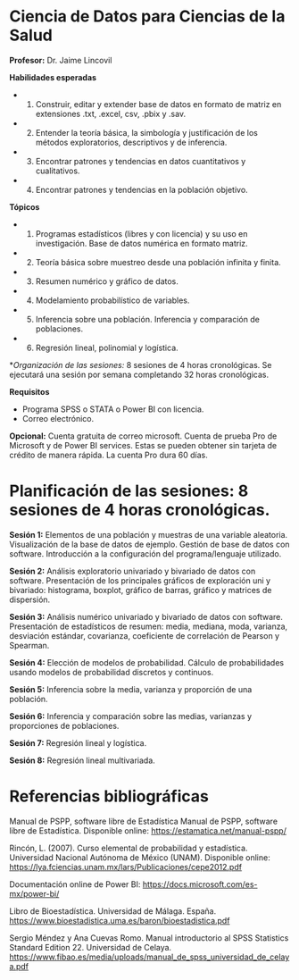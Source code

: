 # Ciencia de Datos para Ciencias de la Salud

**Profesor:** Dr. Jaime Lincovil

**Habilidades esperadas**

- 1. Construir, editar y extender base de datos en formato de matriz en extensiones .txt, .excel, csv, .pbix y .sav.
- 2. Entender la teoría básica, la simbología y justificación de los métodos exploratorios, descriptivos y de inferencia. 
- 3. Encontrar patrones y tendencias en datos cuantitativos y cualitativos. 
- 4. Encontrar patrones y tendencias en la población objetivo.

**Tópicos**

- 1. Programas estadísticos (libres y con licencia) y su uso en investigación. Base de datos numérica en formato matriz.
- 2. Teoría básica sobre muestreo desde una población infinita y finita.
- 3. Resumen numérico y gráfico de datos.
- 4. Modelamiento probabilístico de variables.
- 5. Inferencia sobre una población. Inferencia y comparación de poblaciones.
- 6. Regresión lineal, polinomial y logística.

**Organización de las sesiones:* 8 sesiones de 4 horas cronológicas. Se ejecutará una sesión por semana completando 32 horas cronológicas.

**Requisitos**

- Programa SPSS o STATA o Power BI con licencia.
- Correo electrónico.

**Opcional:** Cuenta gratuita de correo microsoft. Cuenta de prueba Pro de Microsoft y de Power BI services. Estas se pueden obtener sin tarjeta de crédito de manera rápida. La cuenta Pro dura 60 días.

# Planificación de las sesiones: 8 sesiones de 4 horas cronológicas.


**Sesión 1:** Elementos de una población y muestras de una variable aleatoria.  Visualización de la base de datos de ejemplo. Gestión de base de datos con software. Introducción a la configuración del programa/lenguaje utilizado.

**Sesión 2:** Análisis exploratorio univariado y bivariado de datos con software. Presentación de los principales gráficos de exploración uni y bivariado: histograma, boxplot, gráfico de barras, gráfico y matrices de dispersión. 

**Sesión 3:** Análisis numérico univariado y bivariado de datos con software. Presentación de estadísticos de resumen: media, mediana, moda, varianza, desviación estándar, covarianza, coeficiente de correlación de Pearson y Spearman. 

**Sesión 4:** Elección de modelos de probabilidad. Cálculo de probabilidades usando modelos de probabilidad discretos y continuos.

**Sesión 5:**  Inferencia sobre la media, varianza y proporción de una población.

**Sesión 6:**  Inferencia y comparación sobre las medias, varianzas y proporciones de poblaciones.

**Sesión 7:** Regresión lineal y logística.

**Sesión 8:** Regresión lineal multivariada.

# Referencias bibliográficas

Manual de PSPP, software libre de Estadística Manual de PSPP, software libre de Estadística. Disponible online: https://estamatica.net/manual-pspp/

Rincón, L. (2007). Curso elemental de probabilidad y estadística. Universidad Nacional Autónoma de México (UNAM). Disponible online: https://lya.fciencias.unam.mx/lars/Publicaciones/cepe2012.pdf

Documentación online de Power BI: https://docs.microsoft.com/es-mx/power-bi/

Libro de Bioestadística. Universidad de Málaga. España. https://www.bioestadistica.uma.es/baron/bioestadistica.pdf

Sergio Méndez y Ana Cuevas Romo. Manual introductorio al SPSS Statistics Standard Edition 22. Universidad de Celaya.
https://www.fibao.es/media/uploads/manual_de_spss_universidad_de_celaya.pdf
